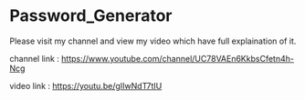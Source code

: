 # Password_Generator

Please visit my channel and view my video which have full explaination of it.

channel link : https://www.youtube.com/channel/UC78VAEn6KkbsCfetn4h-Ncg

video link : https://youtu.be/gIIwNdT7tIU
